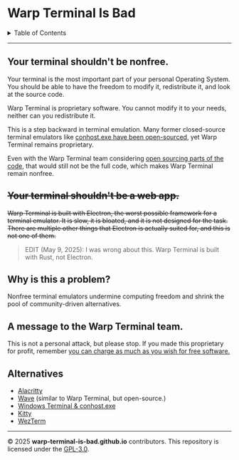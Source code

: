 # Warp Terminal Is Bad

<details>
<summary>Table of Contents</summary>
<ul>
<li> <a href="#your-terminal-shouldnt-be-nonfree">Your terminal shouldn't be nonfree</a> </li>
<li> <a href="#why-is-this-a-problem">Why is this a problem?</a> </li>
<li> <a href="#a-message-to-the-warp-terminal-team">A message to the Warp Terminal team.</a> </li>
</ul>
</details>

---

## Your terminal shouldn't be nonfree.

Your terminal is the most important part of your personal Operating System. You should be able to have the freedom to modify it, redistribute it, and look at the source code.

Warp Terminal is proprietary software. You cannot modify it to your needs, neither can you redistribute it.

This is a step backward in terminal emulation. Many former closed-source terminal emulators like [conhost.exe have been open-sourced](https://github.com/microsoft/terminal), yet Warp Terminal remains proprietary.

Even with the Warp Terminal team considering [open sourcing parts of the code](https://github.com/warpdotdev/Warp?tab=readme-ov-file#open-source--contributing), that would still not be the full code, which makes Warp Terminal remain nonfree.

## ~~Your terminal shouldn't be a web app.~~

~~Warp Terminal is built with Electron, the worst possible framework for a terminal emulator. It is slow, it is bloated, and it is not designed for the task. There are multiple other things that Electron is actually suited for, and this is not one of them.~~

> EDIT (May 9, 2025): I was wrong about this. Warp Terminal is built with Rust, not Electron.

## Why is this a problem?

Nonfree terminal emulators undermine computing freedom and shrink the pool of community-driven alternatives.

## A message to the Warp Terminal team.

This is not a personal attack, but please stop. If you made this proprietary for profit, remember [you can charge as much as you wish for free software.](https://www.gnu.org/philosophy/selling.html)

## Alternatives

- [Alacritty](https://github.com/alacritty/alacritty)
- [Wave](https://github.com/wavetermdev/waveterm) (similar to Warp Terminal, but open-source.)
- [Windows Terminal & conhost.exe](https://github.com/microsoft/terminal)
- [Kitty](https://github.com/kovidgoyal/kitty)
- [WezTerm](https://github.com/wez/wezterm)

---

© 2025 **warp-terminal-is-bad.github.io** contributors. This repository is licensed under the [GPL-3.0](./LICENSE).